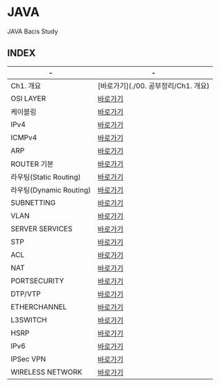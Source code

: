# JAVA
JAVA Bacis Study

INDEX
---
|-|-|
|-|-|
|Ch1. 개요|[바로가기](./00. 공부정리/Ch1. 개요)|
|OSI LAYER|[바로가기](./DOCUMENT/02)|
|케이블링|[바로가기](./DOCUMENT/03)|
|IPv4|[바로가기](./DOCUMENT/04)|
|ICMPv4|[바로가기](./DOCUMENT/05)|
|ARP|[바로가기](./DOCUMENT/06)|-|
|ROUTER 기본|[바로가기](./DOCUMENT/07)|
|라우팅(Static Routing)|[바로가기](./DOCUMENT/08)|
|라우팅(Dynamic Routing)|[바로가기](./DOCUMENT/09)|
|SUBNETTING|[바로가기](./DOCUMENT/10)|
|VLAN|[바로가기](./DOCUMENT/11)|
|SERVER SERVICES|[바로가기](./DOCUMENT/12)|
|STP|[바로가기](./DOCUMENT/13)|
|ACL|[바로가기](./DOCUMENT/14)|
|NAT|[바로가기](./DOCUMENT/15)|
|PORTSECURITY|[바로가기](./DOCUMENT/16)|
|DTP/VTP|[바로가기](./DOCUMENT/17)|
|ETHERCHANNEL|[바로가기](./DOCUMENT/18)|
|L3SWITCH|[바로가기](./DOCUMENT/19)|
|HSRP|[바로가기](./DOCUMENT/20)|
|IPv6|[바로가기](./DOCUMENT/21)|
|IPSec VPN|[바로가기](./DOCUMENT/22)|
|WIRELESS NETWORK|[바로가기](./DOCUMENT/23)|

